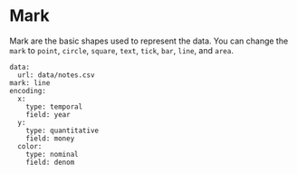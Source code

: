 # Mark

Mark are the basic shapes used to represent the data. You can change the `mark` to `point`, `circle`, `square`, `text`, `tick`, `bar`, `line`, and `area`.


```vis
data:
  url: data/notes.csv
mark: line
encoding:
  x:
    type: temporal
    field: year
  y:
    type: quantitative
    field: money
  color:
    type: nominal
    field: denom
```
